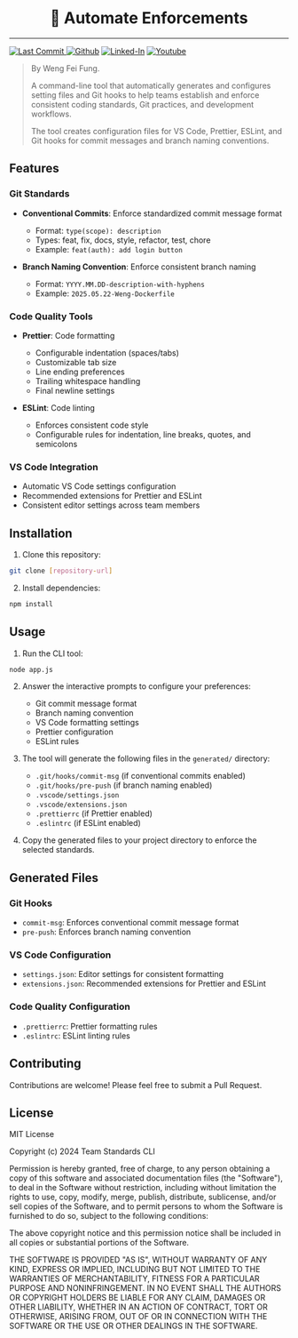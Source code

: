 <h1 align="center">🤖 Automate Enforcements</h1>
<hr/?
<div align="center">
<a href="https://github.com/Siphon880gh/automate-enforcements/commits/main" target="_blank" rel="noopener">
  <img src="https://img.shields.io/github/last-commit/Siphon880gh/automate-enforcements/main" alt="Last Commit"/>
</a>
<a target="_blank" href="https://github.com/Siphon880gh" rel="nofollow"><img src="https://img.shields.io/badge/GitHub--blue?style=social&logo=GitHub" alt="Github" data-canonical-src="https://img.shields.io/badge/GitHub--blue?style=social&logo=GitHub" style="max-width:8.5ch;"></a>
<a target="_blank" href="https://www.linkedin.com/in/weng-fung/" rel="nofollow"><img src="https://img.shields.io/badge/LinkedIn-blue?style=flat&logo=linkedin&labelColor=blue" alt="Linked-In" data-canonical-src="https://img.shields.io/badge/LinkedIn-blue?style=flat&amp;logo=linkedin&amp;labelColor=blue" style="max-width:10ch;"></a>
<a target="_blank" href="https://www.youtube.com/@WayneTeachesCode/" rel="nofollow"><img src="https://img.shields.io/badge/Youtube-red?style=flat&logo=youtube&labelColor=red" alt="Youtube" data-canonical-src="https://img.shields.io/badge/Youtube-red?style=flat&amp;logo=youtube&amp;labelColor=red" style="max-width:10ch;"></a>
</div>


> By Weng Fei Fung.
>
>A command-line tool that automatically generates and configures setting files and Git hooks to help teams establish and enforce consistent coding standards, Git practices, and development workflows. 
>
>The tool creates configuration files for VS Code, Prettier, ESLint, and Git hooks for commit messages and branch naming conventions.
>

## Features

### Git Standards
- **Conventional Commits**: Enforce standardized commit message format
  - Format: `type(scope): description`
  - Types: feat, fix, docs, style, refactor, test, chore
  - Example: `feat(auth): add login button`

- **Branch Naming Convention**: Enforce consistent branch naming
  - Format: `YYYY.MM.DD-description-with-hyphens`
  - Example: `2025.05.22-Weng-Dockerfile`

### Code Quality Tools
- **Prettier**: Code formatting
  - Configurable indentation (spaces/tabs)
  - Customizable tab size
  - Line ending preferences
  - Trailing whitespace handling
  - Final newline settings

- **ESLint**: Code linting
  - Enforces consistent code style
  - Configurable rules for indentation, line breaks, quotes, and semicolons

### VS Code Integration
- Automatic VS Code settings configuration
- Recommended extensions for Prettier and ESLint
- Consistent editor settings across team members

## Installation

1. Clone this repository:
```bash
git clone [repository-url]
```

2. Install dependencies:
```bash
npm install
```

## Usage

1. Run the CLI tool:
```bash
node app.js
```

2. Answer the interactive prompts to configure your preferences:
   - Git commit message format
   - Branch naming convention
   - VS Code formatting settings
   - Prettier configuration
   - ESLint rules

3. The tool will generate the following files in the `generated/` directory:
   - `.git/hooks/commit-msg` (if conventional commits enabled)
   - `.git/hooks/pre-push` (if branch naming enabled)
   - `.vscode/settings.json`
   - `.vscode/extensions.json`
   - `.prettierrc` (if Prettier enabled)
   - `.eslintrc` (if ESLint enabled)

4. Copy the generated files to your project directory to enforce the selected standards.

## Generated Files

### Git Hooks
- `commit-msg`: Enforces conventional commit message format
- `pre-push`: Enforces branch naming convention

### VS Code Configuration
- `settings.json`: Editor settings for consistent formatting
- `extensions.json`: Recommended extensions for Prettier and ESLint

### Code Quality Configuration
- `.prettierrc`: Prettier formatting rules
- `.eslintrc`: ESLint linting rules

## Contributing

Contributions are welcome! Please feel free to submit a Pull Request.

## License

MIT License

Copyright (c) 2024 Team Standards CLI

Permission is hereby granted, free of charge, to any person obtaining a copy
of this software and associated documentation files (the "Software"), to deal
in the Software without restriction, including without limitation the rights
to use, copy, modify, merge, publish, distribute, sublicense, and/or sell
copies of the Software, and to permit persons to whom the Software is
furnished to do so, subject to the following conditions:

The above copyright notice and this permission notice shall be included in all
copies or substantial portions of the Software.

THE SOFTWARE IS PROVIDED "AS IS", WITHOUT WARRANTY OF ANY KIND, EXPRESS OR
IMPLIED, INCLUDING BUT NOT LIMITED TO THE WARRANTIES OF MERCHANTABILITY,
FITNESS FOR A PARTICULAR PURPOSE AND NONINFRINGEMENT. IN NO EVENT SHALL THE
AUTHORS OR COPYRIGHT HOLDERS BE LIABLE FOR ANY CLAIM, DAMAGES OR OTHER
LIABILITY, WHETHER IN AN ACTION OF CONTRACT, TORT OR OTHERWISE, ARISING FROM,
OUT OF OR IN CONNECTION WITH THE SOFTWARE OR THE USE OR OTHER DEALINGS IN THE
SOFTWARE. 